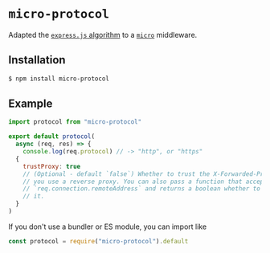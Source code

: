 # `micro-protocol`

Adapted the
[`express.js` algorithm](hthttps://github.com/expressjs/express/blob/b8e50568af9c73ef1ade434e92c60d389868361d/lib/request.js#L306)
to a [`micro`](https://github.com/zeit/micro) middleware.

## Installation

```sh
$ npm install micro-protocol
```

## Example

```js
import protocol from "micro-protocol"

export default protocol(
  async (req, res) => {
    console.log(req.protocol) // -> "http", or "https"
  {
    trustProxy: true
    // (Optional - default `false`) Whether to trust the X-Forwarded-Proto if
    // you use a reverse proxy. You can also pass a function that accepts
    // `req.connection.remoteAddress` and returns a boolean whether to trust
    // it.
  }
)
```

If you don't use a bundler or ES module, you can import like

```js
const protocol = require("micro-protocol").default
```
